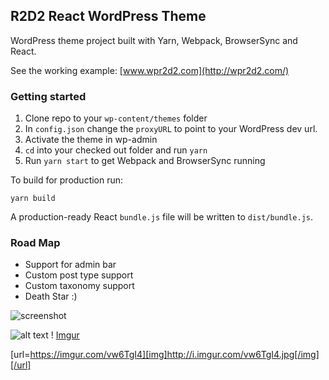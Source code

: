 ## R2D2 React WordPress Theme

WordPress theme project built with Yarn, Webpack, BrowserSync and React.

See the working example: [www.wpr2d2.com](http://wpr2d2.com/)

### Getting started

1.  Clone repo to your `wp-content/themes` folder
1.  In `config.json` change the `proxyURL` to point to your WordPress dev url.
1.  Activate the theme in wp-admin
1.  `cd` into your checked out folder and run `yarn`
1.  Run `yarn start` to get Webpack and BrowserSync running

To build for production run:

`yarn build`

A production-ready React `bundle.js` file will be written to `dist/bundle.js`.

### Road Map

* Support for admin bar
* Custom post type support
* Custom taxonomy support
* Death Star :)

![screenshot](https://imgur.com/vw6TgI4)

![alt text](https://imgur.com/vw6TgI4)
! [Imgur](https://i.imgur.com/vw6TgI4.jpg)


[url=https://imgur.com/vw6TgI4][img]http://i.imgur.com/vw6TgI4.jpg[/img][/url]
